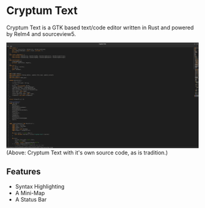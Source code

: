 # Cryptum Text

Cryptum Text is a GTK based text/code editor written in Rust and powered by Relm4 and sourceview5.

![Image-One](./images/cryptum-editor.png)
(Above: Cryptum Text with it's own source code, as is tradition.)

## Features
- Syntax Highlighting
- A Mini-Map
- A Status Bar